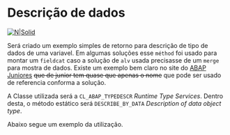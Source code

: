 # Descrição de dados #

[![N|Solid](https://wiki.scn.sap.com/wiki/download/attachments/1710/ABAP%20Development.png?version=1&modificationDate=1446673897000&api=v2)](https://www.sap.com/brazil/developer.html)

Será criado um exemplo simples de retorno para descrição de tipo de dados de uma variavel. Em algumas soluções esse `méthod` foi usado para montar um `fieldcat` caso a solução de `alv` usada precisasse de um `merge` para mostra de dados. Existe um exemplo bem claro no site do [ABAP Juniores](http://abapjuniores.blogspot.com.br/2012/07/classe-clabaptypedescr.html) ~~que de junior tem quase que apenas o nome~~ que pode ser usado de referencia conforma a solução.

A Classe utilizada será a `CL_ABAP_TYPEDESCR` _Runtime Type Services_. Dentro desta, o método estático será `DESCRIBE_BY_DATA` _Description of data object type_.

Abaixo segue um exemplo da utilização.
```abap

```
